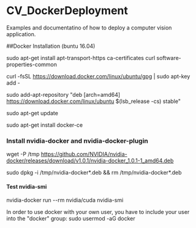 # CV_DockerDeployment

Examples and documentatino of how to deploy a computer vision application. 


##Docker Installation (buntu 16.04)

sudo apt-get install apt-transport-https ca-certificates curl software-properties-common

curl -fsSL https://download.docker.com/linux/ubuntu/gpg | sudo apt-key add -

sudo add-apt-repository "deb [arch=amd64] https://download.docker.com/linux/ubuntu $(lsb_release -cs) stable"

sudo apt-get update

sudo apt-get install docker-ce



### Install nvidia-docker and nvidia-docker-plugin

wget -P /tmp https://github.com/NVIDIA/nvidia-docker/releases/download/v1.0.1/nvidia-docker_1.0.1-1_amd64.deb

sudo dpkg -i /tmp/nvidia-docker*.deb && rm /tmp/nvidia-docker*.deb

#### Test nvidia-smi
nvidia-docker run --rm nvidia/cuda nvidia-smi



In order to use docker with your own user, you have to include your user into the "docker" group:
sudo usermod -aG docker <USER>